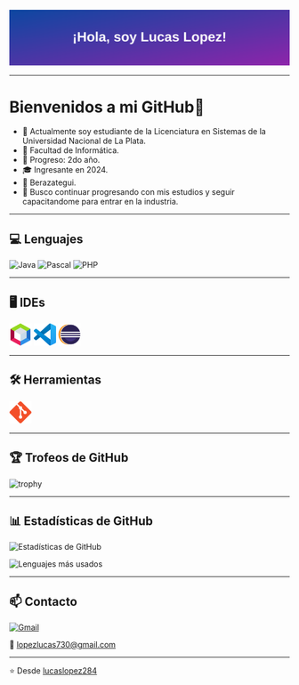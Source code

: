 ![Banner](https://raw.githubusercontent.com/lucaslopez284/lucaslopez284/main/banner.svg)

--- 

# Bienvenidos a mi GitHub👋

- 🔭 Actualmente soy estudiante de la Licenciatura en Sistemas de la Universidad Nacional de La Plata.
- 🏫 Facultad de Informática.
- 🌱 Progreso: 2do año.
- 🎓 Ingresante en 2024.
- 📍 Berazategui.
- 👯 Busco continuar progresando con mis estudios y seguir capacitandome para entrar en la industria.

---

## 💻 Lenguajes

![Java](https://img.shields.io/badge/Java-ED8B00?style=for-the-badge&logo=openjdk&logoColor=white)
![Pascal](https://img.shields.io/badge/Pascal-3366CC?style=for-the-badge&logoColor=white)
![PHP](https://img.shields.io/badge/PHP-777BB4?style=for-the-badge&logo=php&logoColor=white)

---

## 🖥️ IDEs

<img src="https://raw.githubusercontent.com/devicons/devicon/master/icons/netbeans/netbeans-original.svg" width="40" height="40"/>
<img src="https://raw.githubusercontent.com/devicons/devicon/master/icons/vscode/vscode-original.svg" width="40" height="40"/>
<img src="https://raw.githubusercontent.com/devicons/devicon/master/icons/eclipse/eclipse-original.svg" width="40" height="40"/>

---

## 🛠️ Herramientas

<img src="https://raw.githubusercontent.com/devicons/devicon/master/icons/git/git-original.svg" width="40" height="40"/> 

---

## 🏆 Trofeos de GitHub

![trophy](https://github-profile-trophy.vercel.app/?username=TUUSUARIO&theme=tokyonight&row=1&column=6)

---

## 📊 Estadísticas de GitHub

![Estadísticas de GitHub](https://github-readme-stats.vercel.app/api?username=lucaslopez284&show_icons=true&theme=tokyonight)  

![Lenguajes más usados](https://github-readme-stats.vercel.app/api/top-langs/?username=lucaslopez284&layout=compact&theme=tokyonight)

---

## 📫 Contacto

[![Gmail](https://img.shields.io/badge/Gmail-D14836?style=for-the-badge&logo=gmail&logoColor=white)](mailto:lopezlucas730@gmail.com)  

📧 lopezlucas730@gmail.com  

---

⭐️ Desde [lucaslopez284](https://github.com/lucaslopez284)
